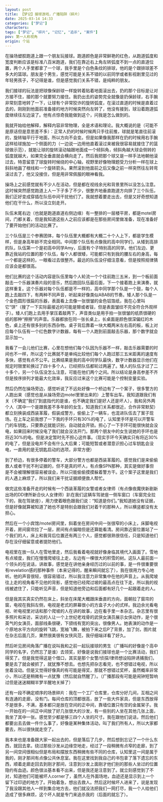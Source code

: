```yaml
---
layout: post
title: 【梦记】接球游戏，广播陷阱（碎片）
date: 2025-03-14 14:33
categories: ["梦记"]
characters: 
tags: ["梦记", "碎片", "记忆", "追杀", "案件"]
pov: 第一人称视角
origin: 个站
---
```


在操场塑胶跑道上跟一个朋友玩接球。跑道颜色是非常鲜艳的红色，从跑道弧度和宽度判断应该是标准八百米跑道，我们在靠近右上角左转弧度不到一点的直道位置，两个人手里都拿了一个球，我手里是个白色条纹的排球，他的是个跟排球差不多大的篮球。朋友是个男生，感觉可能是关系不错的以前同学或者影视剧里见过的年轻男孩子，不记得是谁，但是感觉我们关系不错，是纯粹的朋友。

我们接球的玩法是把球像保龄球一样旋转着贴着地面滚出去，扔的那个目标是让对方接不住，接的那个就要努力接住。我扔出去的姿势完全就像是扔保龄球，右手腕非常刻意地转了一下，让球有个非常狡诈的旋转弧度，在滚过直道的时候是直着过去的，刚刚到他面前准备接的地方时候突然向左转了，他没有接到，球沿着跑道弧度继续往左边滚了。他有点惊奇我能做到这个，问我是怎么做到的。

我就开始给他解释，解释内容非常物理，全是术语和理论。我大概说的是（可能不是原话但是意思差不多）：正常人扔的时候时候两只手往前推，球就是笔直往前滚的，旋转轴平行于地面，所以方向不会变。但是如果像我那样在扔的时候用右手腕这样给球施加一个侧面的力（一边说一边用他直着滚过来被我很容易就接住了的篮球做示范），就能让球的旋转滚动轴跟地面成一个倾斜角，倾斜角越大球会侧转的弧度就越大，如果完全垂直就会横向走了。然后我把那个球又是一样手法地朝他滚过去，特意留意了球旋转时候绕的中心轴，视野里好像物理题受力分析一样在球上斜斜地画了根线和一个旋转箭头。果然滚到他面前之后又像之前一样突然往左转弯滚过去了，他又没接住，但是用非常佩服的眼神看我。

操场上之前感觉就有不少人在活动，但是都在视线余光和背景里所以没怎么注意。这时候突然感觉跑道上人一下子多了不少，很整齐地垂直跑道方向排了三个队伍，我们正好变成穿插在队伍中间干扰他们了。我就想着要走出去，但是又好奇想知道他们在干什么，所以没立刻走开。

队伍末尾右边（也就是跑道直道右侧边缘）有一整排的一层楼平房，都是motel房间，门都关着，但是我知道这些人之前应该都是在那些房间里做准备，现在准备好了要开始他们的活动比赛了。

三个队伍是三个参赛团体，每个队伍里大概都有大概二十个人上下，都是学生模样，但是身高年龄不完全相同。中间那个队伍有点像我的高中同学们，从矮到高排的队，队伍第一个是初高中同学Amy，后面有个子特别高的同学。他们左边、更靠近我站的位置的那个队伍，每个人都很矮，可能都只有到我的腰左右的身高，每一个都是这样的，一眼看过去很整齐。最远的队伍没仔细注意看，但是按照规律猜应该会是都很高。

他们比赛的这个活动内容是队伍里每个人轮流一个个往前跑三五米，到一个板前面敲击一个乐器演奏片段的音乐，然后跑回队伍最后面，下一个接着跑上来演奏，就这样重复。这个乐器对每个队伍都是不一样的，高中同学那个队是一个鼓，每个人跑上去敲四下，有两种不同声音，听起来好像类似ABAB的节奏。矮人那个队是一个金色圆形很扁的乐器，表面看上去像一张很皱的金色铝箔纸，我在心里叫它“饼”（搜了一下实际最接近的可能是镲或者钹，但是表面皱纹不完全符合外观样子）。矮人们跑上去用手掌压着敲两下，声音类似是用手拍一张很皱的纸质很硬的纸的那种“擦擦”的声音。乐器都放在同一张长桌上，长桌面是颜色很深偏红的木色，桌上还有很多别的东西杂物。桌子背后靠着一块大概两米左右高的板，板上对应每个队伍有一个红色数字计数器，每有一个人跑到前面敲击乐器，那个数字就会显示加一。

我看了一会儿他们比赛，心里在想他们每个队因为乐器不一样，敲击乐器需要的时间也不一样，所以这个比赛就不是单纯比较他们每个人跑过那三五米距离的速度有多快，感觉有点不公平。比赛结果是我的高中同学队最快，数字计数器显示他们在规定时限里轮换过了四十多个人，已经把队伍都轮过两遍了。矮人的队伍才过了二十多个，另一个队伍没怎么注意，可能在他们两个之间。所以结论是身高参差不齐但是按序排列才能最大化效率，我反应过来这个比赛可能是个控制变量实验。

然后仍然在操场旁边，感觉听说了不远处好像一个桥边有了一个案子，很多警方的人跑出来（感觉也是从操场旁边motel里冒出来的）上警车出车。我知道跟我们有关（不确定“我们”到底指代的是谁，也不确定我们是好人还是坏人），我和另外两个人（其中一个是跟我差不多年龄的女生，知道我们关系都很近，合作非常默契）都立刻换装成西装革履，假装成警方，偷偷上了一辆车，也混进队伍去了案子现场。在上车之前我想了一下我的手环只有30%的电了，认知里手环是可以开警车门的车钥匙，只要靠近就能识别，自动就会开锁。担心了一下手环可能很快就会没电，如果回来时候没电了我们就会没法开门。那两个朋友中的女生说她的手环也是将近30%的电。但是决定暂时先不担心这件事。（现实手环今天确实只有将近30%的电了，但是没电并不会有什么大后果；可能短暂或者潜意识担心过车钥匙会没电，一直用的是无钥匙启动的选项，非常方便）

到了桥边，有很多停着的警车，大部分警方也都是西装革履的。感觉我们是来偷偷救人或者干扰不利证据的，但不是真的坏人，有点像SPN那种，其实是做好事但是不会被理解很容易被误会，所以只能偷偷摸摸躲着警方干。这个案子这里是我们的人遇上麻烦了，所以我们来干扰证据顺便救人帮忙。

做完这些准备开走的时候有一个西装革履的女警或者女律师（有点像夜魔侠新剧新出场的DD律所新合伙人女律师）趴在我们这辆车驾驶座一侧车窗口（车窗完全拉下的，我在驾驶座），用力使着眼色跟我们说：“知道是你们。”我知道她没有证据，但是好像就算被知道了她也不是特别会跟我们对着干的那种人，所以横竖都没有太担心。

然后在一个小宾馆/motel房间里，斜着坐在房间中间一张很窄的小床上，床脚电视开着，房间窗帘拉了一层，房间有点偏暗但是还算能看清。房间靠近窗位置站了一个我们的人，床上和我背后位置还有两三个人，感觉都很熟很信任，只是知道他们存在没仔细留意或者提防他们。

电视里在放一队人在雪地里走，然后我看着电视就好像身临其境代入画面了。雪地有点坡度，我们在慢慢爬坡往上走，左边有一棵很大的积雪的树。这队人最前面一个领头的在说话，讲故事，感觉是在讲他亲身经历过的以前的事，是一件很重要很有revelation感的那种事件（本来记得的，醒来瞬间就忘了），我在很用力专心地听。他的声音很轻，很容易错过，所以我注意力非常集中在他的声音上。从我爬坡往上走的视角看不见他的背影，感觉他已经爬过坡的最高点在往下走，所以我的视线被遮住了，只能听见声音，但是知道他旁边和后面都有好几个一起跟着走的人。

但是我其实真实仍然在床上，斜坐在床尾大概跟床垂直的方向，面朝拉了窗帘的窗，电视在我斜左侧，电视是老式的屏幕很小的方盒子大小的式样。我边余光看电视、听电视里对话和那个爬坡的人在讲的故事，边在看手里一本杂志。杂志里有很多照片和采访，采访的人让一个上世纪老戏骨的武侠女演员展示女侠动作，是个很英气的女演员，面部线条很硬，下颌线有宽的突出，很像男人。她表演的动作是一个原地水平方向的旋转飞跳，宽袖飞舞，被拍下来之后P了背景，加了剑，图片就在杂志后面几页，果然很美很有女侠风范，我仔细端详看了好久。

然后听见房间角落广播在说叫我和之前一起玩接球的男生（广播叫的好像是个高中同学的名字，仍然忘了是谁）去领奖，好像是说我们接球也是一个比赛活动，我们得奖了。但是我觉得这是个借口，其实是那个女警/侦探/律师想设陷阱诱捕我们，要是去了就会被抓了，就犹豫不想去。也想先把杂志看完，也不想错过电视，所以坐着没动。但是又觉得好像真的有可能是得奖，那就不想错过奖杯，虽然概率非常小，所以还是稍微有一点犹豫（然后就自然醒了）。（广播那段有可能是闹钟短暂响过但是迷迷糊糊半梦半醒地关掉了）

还有一段不确定顺序的场景碎片：我在一个工厂仓库里，仓库分好几间，互相之间有连通的走廊，没有门。每间仓库的顶都很高，放了一些大件家具，但是东西放得不是很多，不满，基本都只是放在空间的正中间，靠墙位置只有空的金属架子。我一开始在的一间正中间放了好几张很大的沙发，有一些别的人坐在其他几张上面，我坐了其中一张。感觉至少都是够三四个人坐的尺寸。我在跟他们说话，然后他们都要出去去做一件什么事了，好像是某种集体活动，叫了我们所有人，所以大家都要去，所以很快就走空了。

我本来也是准备跟大家一起出去的，但是落后了几步，然后想到忘记了一个什么东西，就回去拿。绕过那些沙发从边缘空地走，经过了一段稍微有点窄的走廊，到了另一间空间很相似但是布局和摆放东西稍微有些不同的仓库，认知里这一间是属于我的，刚才那间有点像公共休息室。我在这里找到我自己的书包拿了落下遗忘的东西，顺着走廊走回去到刚才那间，注意到沙发上面刚才他们别的那些人坐过的位置隐约有血迹。颜色很淡基本看不出来，但是我还是注意到了。就立刻感觉到了不对，知道他们可能被坏人corner了，虽然人在外面场地，血迹还是显示到上一个留下过印迹的地方了。开始着急，想出去救人。然后这时候坏人进来了，说是发现了我没跟其他人一样到集合地方去，他们就没法把我们一网打尽，我一个人给他们造成了很多麻烦，这个坏人就是专门来追杀我的（后面的就忘了）。
